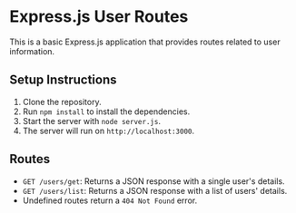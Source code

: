 # Express.js User Routes

This is a basic Express.js application that provides routes related to user information.

## Setup Instructions

1. Clone the repository.
2. Run `npm install` to install the dependencies.
3. Start the server with `node server.js`.
4. The server will run on `http://localhost:3000`.

## Routes

- `GET /users/get`: Returns a JSON response with a single user's details.
- `GET /users/list`: Returns a JSON response with a list of users' details.
- Undefined routes return a `404 Not Found` error.

